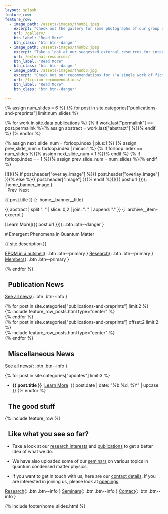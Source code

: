 ```yaml
---
layout: splash
feature_row:
feature_row:
  - image_path: /assets/images/thumb1.jpeg
    excerpt: "Check out the gallery for some photographs of our group as well as the IISER Kolkata campus."
    url: /gallery/
    btn_label: "Read More"
    btn_class: "btn btn--danger"
  - image_path: /assets/images/thumb2.jpeg
    excerpt: "Take a look at our suggested external resources for interesting content pertaining to physics or academia in general."
    url: /external-resources/
    btn_label: "Read More"
    btn_class: "btn btn--danger"
  - image_path: /assets/images/thumb3.jpg
    excerpt: "Check out our recommendations for \"a single work of fiction that should be experienced by everyone at least once\"."
    url: /fiction-recommendations/
    btn_label: "Read More"
    btn_class: "btn btn--danger"

---
```


{% assign num_slides = 6 %}
{% for post in site.categories["publications-and-preprints"] limit:num_slides %}

{% for work in site.data.publications %}
{% if work.last["permalink"] == post.permalink %}{% assign abstract = work.last["abstract"] %}{% endif %}
{% endfor %}

{% assign next_slide_num = forloop.index | plus:1 %}
{% assign prev_slide_num = forloop.index | minus:1 %}
{% if forloop.index == num_slides %}{% assign next_slide_num = 1 %}{% endif %}
{% if forloop.index == 1 %}{% assign prev_slide_num = num_slides %}{% endif %}

<div class="pub_slide fade" id="pub_slide_{{ forloop.index }}" markdown=1>
[![]({% if post.header["overlay_image"] %}{{ post.header["overlay_image"] }}{% else %}{{ post.header["image"] }}{% endif %})]({{ post.url }}){: .home_banner_image }

<div class="home__column__main" markdown=1>
<div class="home__column_skewed" markdown=1>
<span class="btn btn--success" onclick="show_highlight({{ prev_slide_num }})"><span class="fas fa-chevron-left"></span>&nbsp;&nbsp;Prev</span>&nbsp;&nbsp;<span class="btn btn--success" onclick="show_highlight({{ next_slide_num }})">Next&nbsp;&nbsp;<span class="fas fa-chevron-right"></span></span>

{{ post.title }}
{: .home__banner__title}

{{ abstract | split:". " | slice: 0,2 | join: ". " | append: "." }}
{: .archive__item-excerpt }

[Learn More]({{ post.url }}){: .btn .btn--danger }
</div>

<div class="home__column_skewed" markdown=1>

<div class="epqm__description" markdown=1>
# Emergent Phenomena in Quantum Matter

{{ site.description }}

[EPQM in a nutshell](/about/#what-is-epqm){: .btn .btn--primary }
[Research](/research/#overview-of-our-research){: .btn .btn--primary }
[Members](/people){: .btn .btn--primary }

</div></div></div></div>
{% endfor %}

## <i class="fas fa-bookmark"></i>&nbsp;&nbsp;Publication News

[See all news](/posts/#publication-and-preprint-updates){: .btn .btn--info }

<div class="home__column__main" markdown=1>
{% for post in site.categories["publications-and-preprints"] limit:2 %}
  <div class="home__column" markdown=1>
  {% include feature_row_posts.html type="center" %}
  </div>
  {% endfor %}
</div>
<div class="home__column__main" markdown=1>
  {% for post in site.categories["publications-and-preprints"] offset:2 limit:2 %}
  <div class="home__column" markdown=1>
  {% include feature_row_posts.html type="center" %}
  </div>
  {% endfor %}
</div>

## <i class="fas fa-bolt"></i>&nbsp;&nbsp;Miscellaneous News

[See all news](/posts/#miscellaneous-news){: .btn .btn--info }

{% for post in site.categories["updates"] limit:3 %}
- **{{ post.title }}**&nbsp;&nbsp;<a href="{{ post.url | relative_url }}" class="btn btn--danger">Learn More</a>&nbsp;&nbsp;{{ post.date | date: "%b %d, %Y" | upcase }}
{% endfor %}

## <i class="fas fa-heart"></i>&nbsp;&nbsp;The good stuff
{% include feature_row %}

## <i class="fas fa-mug-hot"></i>&nbsp;&nbsp;Like what you see so far?
- Take a look at our [research interests](/research/) and [publications](/publications/) to get a better idea of what we do. 

- We have also uploaded some of our [seminars](/seminars/) on various topics in quantum condensed matter physics.

- If you want to get in touch with us, here are our [contact details](/about/#contact-details). If you are interested in joining us, please look at [openings](/about/#openings).

[Research](/research/){: .btn .btn--info }
[Seminars](/seminars/){: .btn .btn--info }
[Contact](/about/#contact-details){: .btn .btn--info }

{% include footer/home_slides.html %}
